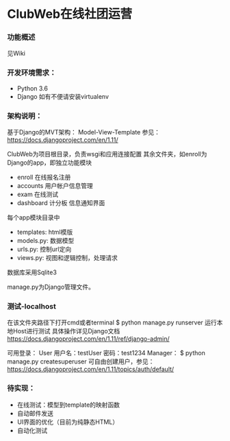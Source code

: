# ClubWeb在线社团运营

### 功能概述
见Wiki

### 开发环境需求：
- Python 3.6 
- Django
如有不便请安装virtualenv


### 架构说明：
基于Django的MVT架构：
Model-View-Template
参见：https://docs.djangoproject.com/en/1.11/

ClubWeb为项目根目录，负责wsgi和应用连接配置
其余文件夹，如enroll为Django的app，即独立功能模块
- enroll 在线报名注册
- accounts 用户帐户信息管理
- exam 在线测试
- dashboard 计分板 信息通知界面

每个app模块目录中
- templates: html模版
- models.py: 数据模型
- urls.py: 控制url定向
- views.py: 视图和逻辑控制，处理请求

数据库采用Sqlite3

manage.py为Django管理文件。

### 测试-localhost
在该文件夹路径下打开cmd或者terminal
$ python manage.py runserver 运行本地Host进行测试
具体操作详见Django文档
https://docs.djangoproject.com/en/1.11/ref/django-admin/

可用登录：
User
用户名：testUser 
密码：test1234
Manager：
$ python manage.py createsuperuser
可自由创建用户，参见：
https://docs.djangoproject.com/en/1.11/topics/auth/default/

### 待实现：
- 在线测试：模型到template的映射函数
- 自动邮件发送
- UI界面的优化（目前为纯静态HTML）
- 自动化测试
